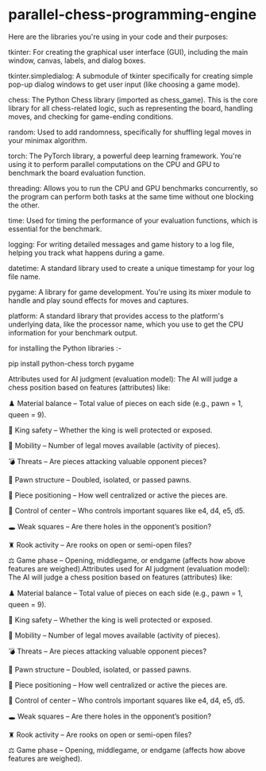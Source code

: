 # parallel-chess-programming-engine

Here are the libraries you're using in your code and their purposes:

tkinter: For creating the graphical user interface (GUI), including the main window, canvas, labels, and dialog boxes.

tkinter.simpledialog: A submodule of tkinter specifically for creating simple pop-up dialog windows to get user input (like choosing a game mode).

chess: The Python Chess library (imported as chess_game). This is the core library for all chess-related logic, such as representing the board, handling moves, and checking for game-ending conditions.


random: Used to add randomness, specifically for shuffling legal moves in your minimax algorithm.

torch: The PyTorch library, a powerful deep learning framework. You're using it to perform parallel computations on the CPU and GPU to benchmark the board evaluation function.

threading: Allows you to run the CPU and GPU benchmarks concurrently, so the program can perform both tasks at the same time without one blocking the other.

time: Used for timing the performance of your evaluation functions, which is essential for the benchmark.

logging: For writing detailed messages and game history to a log file, helping you track what happens during a game.

datetime: A standard library used to create a unique timestamp for your log file name.

pygame: A library for game development. You're using its mixer module to handle and play sound effects for moves and captures.

platform: A standard library that provides access to the platform's underlying data, like the processor name, which you use to get the CPU information for your benchmark output.

   
   for installing the Python libraries :-
   
   pip install python-chess torch pygame







Attributes used for AI judgment (evaluation model):
The AI will judge a chess position based on features (attributes) like:

♟️ Material balance – Total value of pieces on each side (e.g., pawn = 1, queen = 9).

🏰 King safety – Whether the king is well protected or exposed.

🔄 Mobility – Number of legal moves available (activity of pieces).

💣 Threats – Are pieces attacking valuable opponent pieces?

🧱 Pawn structure – Doubled, isolated, or passed pawns.

📏 Piece positioning – How well centralized or active the pieces are.

🔗 Control of center – Who controls important squares like e4, d4, e5, d5.

🕳️ Weak squares – Are there holes in the opponent’s position?

♜ Rook activity – Are rooks on open or semi-open files?

⚖️ Game phase – Opening, middlegame, or endgame (affects how above features are weighed).Attributes used for AI judgment (evaluation model):
The AI will judge a chess position based on features (attributes) like:

♟️ Material balance – Total value of pieces on each side (e.g., pawn = 1, queen = 9).

🏰 King safety – Whether the king is well protected or exposed.

🔄 Mobility – Number of legal moves available (activity of pieces).

💣 Threats – Are pieces attacking valuable opponent pieces?

🧱 Pawn structure – Doubled, isolated, or passed pawns.

📏 Piece positioning – How well centralized or active the pieces are.

🔗 Control of center – Who controls important squares like e4, d4, e5, d5.

🕳️ Weak squares – Are there holes in the opponent’s position?

♜ Rook activity – Are rooks on open or semi-open files?

⚖️ Game phase – Opening, middlegame, or endgame (affects how above features are weighed).



   
